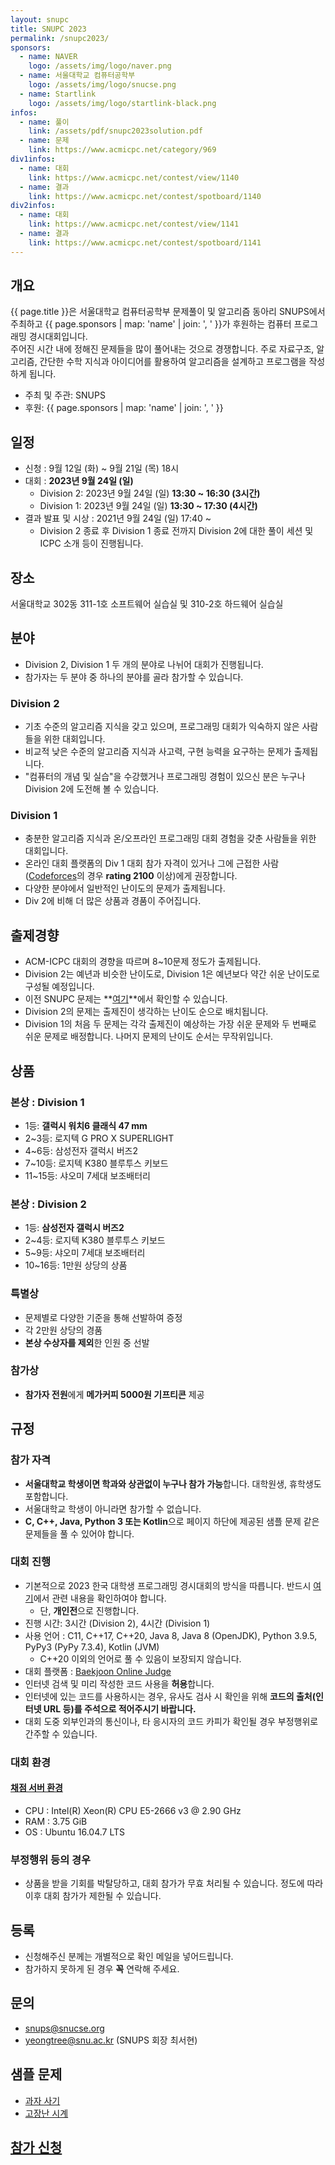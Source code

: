 ```yaml
---
layout: snupc
title: SNUPC 2023
permalink: /snupc2023/
sponsors:
  - name: NAVER
    logo: /assets/img/logo/naver.png
  - name: 서울대학교 컴퓨터공학부
    logo: /assets/img/logo/snucse.png
  - name: Startlink
    logo: /assets/img/logo/startlink-black.png
infos:
  - name: 풀이
    link: /assets/pdf/snupc2023solution.pdf
  - name: 문제
    link: https://www.acmicpc.net/category/969
div1infos:
  - name: 대회
    link: https://www.acmicpc.net/contest/view/1140
  - name: 결과
    link: https://www.acmicpc.net/contest/spotboard/1140
div2infos:
  - name: 대회
    link: https://www.acmicpc.net/contest/view/1141
  - name: 결과
    link: https://www.acmicpc.net/contest/spotboard/1141
---
```


## 개요
{{ page.title }}은 서울대학교 컴퓨터공학부 문제풀이 및 알고리즘 동아리 SNUPS에서 주최하고 {{ page.sponsors | map: 'name' | join: ', ' }}가 후원하는 컴퓨터 프로그래밍 경시대회입니다.  
주어진 시간 내에 정해진 문제들을 많이 풀어내는 것으로 경쟁합니다. 주로 자료구조, 알고리즘, 간단한 수학 지식과 아이디어를 활용하여 알고리즘을 설계하고 프로그램을 작성하게 됩니다.  
- 주최 및 주관: SNUPS
- 후원: {{ page.sponsors | map: 'name' | join: ', ' }}

## 일정
- 신청 : 9월 12일 (화) ~ 9월 21일 (목) 18시
- 대회 : **2023년 9월 24일 (일)**
    - Division 2: 2023년 9월 24일 (일) **13:30 ~ 16:30 (3시간)**
    - Division 1: 2023년 9월 24일 (일) **13:30 ~ 17:30 (4시간)**
- 결과 발표 및 시상 : 2021년 9월 24일 (일) 17:40 ~
    - Division 2 종료 후 Division 1 종료 전까지 Division 2에 대한 풀이 세션 및 ICPC 소개 등이 진행됩니다.

## 장소
서울대학교 302동 311-1호 소프트웨어 실습실 및 310-2호 하드웨어 실습실

## 분야
- Division 2, Division 1 두 개의 분야로 나뉘어 대회가 진행됩니다.
- 참가자는 두 분야 중 하나의 분야를 골라 참가할 수 있습니다.

### Division 2
- 기초 수준의 알고리즘 지식을 갖고 있으며, 프로그래밍 대회가 익숙하지 않은 사람들을 위한 대회입니다.
- 비교적 낮은 수준의 알고리즘 지식과 사고력, 구현 능력을 요구하는 문제가 출제됩니다.
- "컴퓨터의 개념 및 실습"을 수강했거나 프로그래밍 경험이 있으신 분은 누구나 Division 2에 도전해 볼 수 있습니다.

### Division 1
- 충분한 알고리즘 지식과 온/오프라인 프로그래밍 대회 경험을 갖춘 사람들을 위한 대회입니다.
- 온라인 대회 플랫폼의 Div 1 대회 참가 자격이 있거나 그에 근접한 사람([Codeforces](https://codeforces.com/)의 경우 **rating 2100** 이상)에게 권장합니다.
- 다양한 분야에서 일반적인 난이도의 문제가 출제됩니다.
- Div 2에 비해 더 많은 상품과 경품이 주어집니다.

## 출제경향
- ACM-ICPC 대회의 경향을 따르며 8~10문제 정도가 출제됩니다.
- Division 2는 예년과 비슷한 난이도로, Division 1은 예년보다 약간 쉬운 난이도로 구성될 예정입니다.
- 이전 SNUPC 문제는 **[여기](https://www.acmicpc.net/category/354)**에서 확인할 수 있습니다.
- Division 2의 문제는 출제진이 생각하는 난이도 순으로 배치됩니다.
- Division 1의 처음 두 문제는 각각 출제진이 예상하는 가장 쉬운 문제와 두 번째로 쉬운 문제로 배정합니다. 나머지 문제의 난이도 순서는 무작위입니다.

## 상품

### 본상 : Division 1
- 1등: **갤럭시 워치6 클래식 47 mm**
- 2~3등: 로지텍 G PRO X SUPERLIGHT
- 4~6등: 삼성전자 갤럭시 버즈2
- 7~10등: 로지텍 K380 블루투스 키보드
- 11~15등: 샤오미 7세대 보조배터리

### 본상 : Division 2
- 1등: **삼성전자 갤럭시 버즈2**
- 2~4등: 로지텍 K380 블루투스 키보드
- 5~9등: 샤오미 7세대 보조배터리
- 10~16등: 1만원 상당의 상품

### 특별상
- 문제별로 다양한 기준을 통해 선발하여 증정
- 각 2만원 상당의 경품
- **본상 수상자를 제외**한 인원 중 선발

### 참가상
- **참가자 전원**에게 **메가커피 5000원 기프티콘** 제공

## 규정

### 참가 자격
- **서울대학교 학생이면 학과와 상관없이 누구나 참가 가능**합니다. 대학원생, 휴학생도 포함합니다.
- 서울대학교 학생이 아니라면 참가할 수 없습니다.
- **C, C++, Java, Python 3 또는 Kotlin**으로 페이지 하단에 제공된 샘플 문제 같은 문제들을 풀 수 있어야 합니다.

### 대회 진행
- 기본적으로 2023 한국 대학생 프로그래밍 경시대회의 방식을 따릅니다. 반드시 [여기](http://icpckorea.org/archives/942)에서 관련 내용을 확인하여야 합니다.
    - 단, **개인전**으로 진행합니다.
- 진행 시간: 3시간 (Division 2), 4시간 (Division 1)
- 사용 언어 : C11, C++17, C++20, Java 8, Java 8 (OpenJDK), Python 3.9.5, PyPy3 (PyPy 7.3.4), Kotlin (JVM)
    - C++20 이외의 언어로 풀 수 있음이 보장되지 않습니다.
- 대회 플랫폼 : [Baekjoon Online Judge](https://www.acmicpc.net/)
- 인터넷 검색 및 미리 작성한 코드 사용을 **허용**합니다.
- 인터넷에 있는 코드를 사용하시는 경우, 유사도 검사 시 확인을 위해 **코드의 출처(인터넷 URL 등)를 주석으로 적어주시기 바랍니다.**
- 대회 도중 외부인과의 통신이나, 타 응시자의 코드 카피가 확인될 경우 부정행위로 간주할 수 있습니다.

### 대회 환경

#### [채점 서버 환경](https://www.acmicpc.net/help/judge)
- CPU : Intel(R) Xeon(R) CPU E5-2666 v3 @ 2.90 GHz
- RAM : 3.75 GiB
- OS : Ubuntu 16.04.7 LTS

### 부정행위 등의 경우
- 상품을 받을 기회를 박탈당하고, 대회 참가가 무효 처리될 수 있습니다. 정도에 따라 이후 대회 참가가 제한될 수 있습니다.

## 등록
- 신청해주신 분께는 개별적으로 확인 메일을 넣어드립니다.
- 참가하지 못하게 된 경우 **꼭** 연락해 주세요.

## 문의
- [snups@snucse.org](mailto:snups@snucse.org)
- [yeongtree@snu.ac.kr](mailto:yeongtree@snu.ac.kr) (SNUPS 회장 최서현)

## 샘플 문제
- [과자 사기](https://www.acmicpc.net/problem/17450)
- [고장난 시계](https://www.acmicpc.net/problem/14710)

## [참가 신청](https://docs.google.com/forms/d/e/1FAIpQLScxOHOKe2aQM71gTikQ3XuNnz3Yg5yy4XiqjbC104nLYKy6Fg/viewform)
